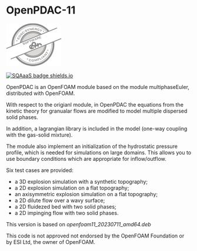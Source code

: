 # OpenPDAC-11

[![SQAaaS badge](https://github.com/EOSC-synergy/SQAaaS/raw/master/badges/badges_150x116/badge_software_silver.png)](https://api.eu.badgr.io/public/assertions/s7DDg9SvRX6_IN8mUnkbuw "SQAaaS silver badge achieved")

[![SQAaaS badge shields.io](https://img.shields.io/badge/sqaaas%20software-silver-lightgrey)](https://api.eu.badgr.io/public/assertions/s7DDg9SvRX6_IN8mUnkbuw "SQAaaS silver badge achieved")


OpenPDAC is an OpenFOAM module based on the module multiphaseEuler, distributed
with OpenFOAM.

With respect to the origianl module, in OpenPDAC the equations from the kinetic
theory for granualar flows are modified to model multiple dispersed solid
phases.

In addition, a lagrangian library is included in the model (one-way coupling
with the gas-solid mixture).

The module also implement an initialization of the hydrostatic pressure profile,
which is needed for simulations on large domains. This allows you to use
boundary conditions which are appropriate for inflow/outflow.

Six test cases are provided:

- a 3D explosion simulation with a synthetic topography;
- a 2D explosion simulation on a flat topography;
- an axisymmetric explosion simulation on a flat topography;
- a 2D dilute flow over a wavy surface;
- a 2D fluidezed bed with two solid phases;
- a 2D impinging flow with two solid phases.

This version is based on *openfoam11_20230711_amd64.deb*

This code is not approved not endorsed by the OpenFOAM Foundation or by
ESI Ltd, the owner of OpenFOAM.

